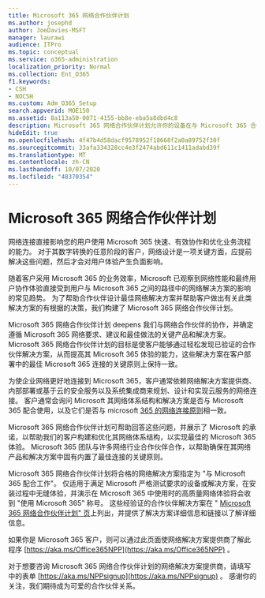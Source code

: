 ```yaml
---
title: Microsoft 365 网络合作伙伴计划
ms.author: josephd
author: JoeDavies-MSFT
manager: laurawi
audience: ITPro
ms.topic: conceptual
ms.service: o365-administration
localization_priority: Normal
ms.collection: Ent_O365
f1.keywords:
- CSH
- NOCSH
ms.custom: Adm_O365_Setup
search.appverid: MOE150
ms.assetid: 8a113a50-0071-4155-bb8e-eba5a8dbd4c8
description: Microsoft 365 网络合作伙伴计划允许你的设备在与 Microsoft 365 合作时获得认证。
hideEdit: true
ms.openlocfilehash: 4f47b4d58dacf9578952f18668f2a0a89752f30f
ms.sourcegitcommit: 33afa334328cc4e3f2474abd611c1411adabd39f
ms.translationtype: MT
ms.contentlocale: zh-CN
ms.lasthandoff: 10/07/2020
ms.locfileid: "48370354"
---
```

# <a name="microsoft-365-networking-partner-program"></a>Microsoft 365 网络合作伙伴计划

网络连接直接影响您的用户使用 Microsoft 365 快速、有效协作和优化业务流程的能力。 对于其数字转换的任意阶段的客户，网络设计是一项关键方面，应提前解决这些问题，然后才会对用户体验产生负面影响。

随着客户采用 Microsoft 365 的业务效率，Microsoft 已观察到网络性能和最终用户协作体验直接受到用户与 Microsoft 365 之间的路径中的网络解决方案的影响的常见趋势。 为了帮助合作伙伴设计最佳网络解决方案并帮助客户做出有关此类解决方案的有根据的决策，我们构建了 Microsoft 365 网络合作伙伴计划。

Microsoft 365 网络合作伙伴计划 deepens 我们与网络合作伙伴的协作，并确定遵循 Microsoft 365 网络要求、建议和最佳做法的关键产品和解决方案。 Microsoft 365 网络合作伙伴计划的目标是使客户能够通过轻松发现已验证的合作伙伴解决方案，从而提高其 Microsoft 365 体验的能力，这些解决方案在客户部署中的最佳 Microsoft 365 连接的关键原则上保持一致。

为使企业网络更好地连接到 Microsoft 365，客户通常依赖网络解决方案提供商、内部部署或基于云的安全服务以及系统集成商来规划、设计和实现云服务的网络连接。 客户通常会询问 Microsoft 其网络体系结构和解决方案是否与 Microsoft 365 配合使用，以及它们是否与 microsoft [365 的网络连接原则](https://aka.ms/PNC)相一致。

Microsoft 365 网络合作伙伴计划可帮助回答这些问题，并展示了 Microsoft 的承诺，以帮助我们的客户构建和优化其网络体系结构，以实现最佳的 Microsoft 365 体验。 Microsoft 365 团队与许多网络行业合作伙伴合作，以帮助确保在其网络产品和解决方案中固有内置了最佳连接的关键原则。

Microsoft 365 网络合作伙伴计划将合格的网络解决方案指定为 "与 Microsoft 365 配合工作"。 仅适用于满足 Microsoft 严格测试要求的设备或解决方案，在安装过程中无缝体验，并演示在 Microsoft 365 中使用时的高质量网络体验将会收到 "使用 Microsoft 365" 称号。 这些经验证的合作伙伴解决方案在 " [Microsoft 365 网络合作伙伴计划" 页](https://www.microsoft.com/microsoft-365/partners/O365networkingpartners)上列出，并提供了解决方案详细信息和链接以了解详细信息。

如果你是 Microsoft 365 客户，则可以通过此页面使网络解决方案提供商了解此程序 [https://aka.ms/Office365NPP](https://aka.ms/Office365NPP) 。

对于想要咨询 Microsoft 365 网络合作伙伴计划的网络解决方案提供商，请填写中的表单 [https://aka.ms/NPPsignup](https://aka.ms/NPPsignup) 。 感谢你的关注，我们期待成为可爱的合作伙伴关系。
